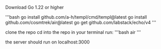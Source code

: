 Download Go 1.22 or higher

'''bash
go install github.com/a-h/templ/cmd/templ@latest
go install github.com/cosmtrek/air@latest
go get github.com/labstack/echo/v4
'''

clone the repo
cd into the repo
in your terminal run:
'''bash
air
'''

the server should run on localhost:3000
